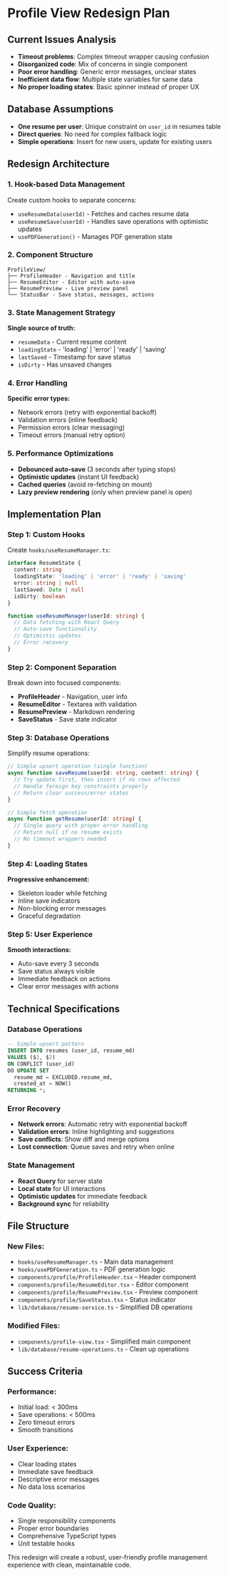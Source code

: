 # Profile View Redesign Plan

## Current Issues Analysis
- **Timeout problems**: Complex timeout wrapper causing confusion
- **Disorganized code**: Mix of concerns in single component
- **Poor error handling**: Generic error messages, unclear states
- **Inefficient data flow**: Multiple state variables for same data
- **No proper loading states**: Basic spinner instead of proper UX

## Database Assumptions
- **One resume per user**: Unique constraint on `user_id` in resumes table
- **Direct queries**: No need for complex fallback logic
- **Simple operations**: Insert for new users, update for existing users

## Redesign Architecture

### 1. Hook-based Data Management
Create custom hooks to separate concerns:
- `useResumeData(userId)` - Fetches and caches resume data
- `useResumeSave(userId)` - Handles save operations with optimistic updates
- `usePDFGeneration()` - Manages PDF generation state

### 2. Component Structure
```
ProfileView/
├── ProfileHeader - Navigation and title
├── ResumeEditor - Editor with auto-save
├── ResumePreview - Live preview panel
└── StatusBar - Save status, messages, actions
```

### 3. State Management Strategy
**Single source of truth:**
- `resumeData` - Current resume content
- `loadingState` - 'loading' | 'error' | 'ready' | 'saving'
- `lastSaved` - Timestamp for save status
- `isDirty` - Has unsaved changes

### 4. Error Handling
**Specific error types:**
- Network errors (retry with exponential backoff)
- Validation errors (inline feedback)
- Permission errors (clear messaging)
- Timeout errors (manual retry option)

### 5. Performance Optimizations
- **Debounced auto-save** (3 seconds after typing stops)
- **Optimistic updates** (instant UI feedback)
- **Cached queries** (avoid re-fetching on mount)
- **Lazy preview rendering** (only when preview panel is open)

## Implementation Plan

### Step 1: Custom Hooks
Create `hooks/useResumeManager.ts`:
```typescript
interface ResumeState {
  content: string
  loadingState: 'loading' | 'error' | 'ready' | 'saving'
  error: string | null
  lastSaved: Date | null
  isDirty: boolean
}

function useResumeManager(userId: string) {
  // Data fetching with React Query
  // Auto-save functionality
  // Optimistic updates
  // Error recovery
}
```

### Step 2: Component Separation
Break down into focused components:
- **ProfileHeader** - Navigation, user info
- **ResumeEditor** - Textarea with validation
- **ResumePreview** - Markdown rendering
- **SaveStatus** - Save state indicator

### Step 3: Database Operations
Simplify resume operations:
```typescript
// Simple upsert operation (single function)
async function saveResume(userId: string, content: string) {
  // Try update first, then insert if no rows affected
  // Handle foreign key constraints properly
  // Return clear success/error states
}

// Simple fetch operation
async function getResume(userId: string) {
  // Single query with proper error handling
  // Return null if no resume exists
  // No timeout wrappers needed
}
```

### Step 4: Loading States
**Progressive enhancement:**
- Skeleton loader while fetching
- Inline save indicators
- Non-blocking error messages
- Graceful degradation

### Step 5: User Experience
**Smooth interactions:**
- Auto-save every 3 seconds
- Save status always visible
- Immediate feedback on actions
- Clear error messages with actions

## Technical Specifications

### Database Operations
```sql
-- Simple upsert pattern
INSERT INTO resumes (user_id, resume_md) 
VALUES ($1, $2)
ON CONFLICT (user_id) 
DO UPDATE SET 
  resume_md = EXCLUDED.resume_md,
  created_at = NOW()
RETURNING *;
```

### Error Recovery
- **Network errors**: Automatic retry with exponential backoff
- **Validation errors**: Inline highlighting and suggestions
- **Save conflicts**: Show diff and merge options
- **Lost connection**: Queue saves and retry when online

### State Management
- **React Query** for server state
- **Local state** for UI interactions
- **Optimistic updates** for immediate feedback
- **Background sync** for reliability

## File Structure

### New Files:
- `hooks/useResumeManager.ts` - Main data management
- `hooks/usePDFGeneration.ts` - PDF generation logic
- `components/profile/ProfileHeader.tsx` - Header component
- `components/profile/ResumeEditor.tsx` - Editor component
- `components/profile/ResumePreview.tsx` - Preview component
- `components/profile/SaveStatus.tsx` - Status indicator
- `lib/database/resume-service.ts` - Simplified DB operations

### Modified Files:
- `components/profile-view.tsx` - Simplified main component
- `lib/database/resume-operations.ts` - Clean up operations

## Success Criteria

### Performance:
- Initial load: < 300ms
- Save operations: < 500ms
- Zero timeout errors
- Smooth transitions

### User Experience:
- Clear loading states
- Immediate save feedback
- Descriptive error messages
- No data loss scenarios

### Code Quality:
- Single responsibility components
- Proper error boundaries
- Comprehensive TypeScript types
- Unit testable hooks

This redesign will create a robust, user-friendly profile management experience with clean, maintainable code.